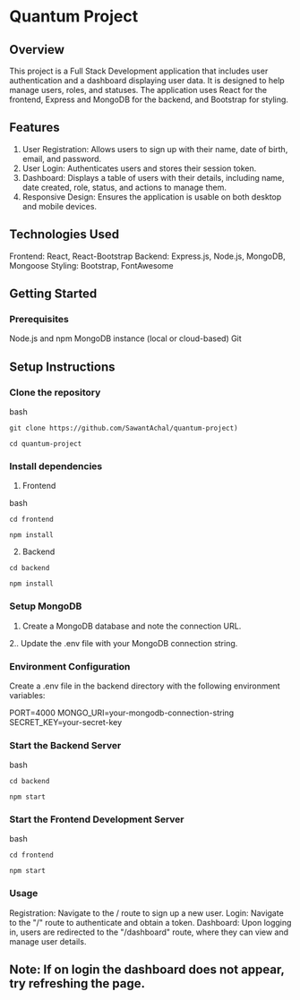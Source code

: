 # Quantum Project
## Overview
This project is a Full Stack Development application that includes user authentication and a dashboard displaying user data. It is designed to help manage users, roles, and statuses. The application uses React for the frontend, Express and MongoDB for the backend, and Bootstrap for styling.

## Features
1. User Registration: Allows users to sign up with their name, date of birth, email, and password.
2. User Login: Authenticates users and stores their session token.
3. Dashboard: Displays a table of users with their details, including name, date created, role, status, and actions to manage them.
4. Responsive Design: Ensures the application is usable on both desktop and mobile devices.

## Technologies Used
Frontend: React, React-Bootstrap
Backend: Express.js, Node.js, MongoDB, Mongoose
Styling: Bootstrap, FontAwesome

## Getting Started

### Prerequisites
Node.js and npm
MongoDB instance (local or cloud-based)
Git

## Setup Instructions

### Clone the repository

bash

```git clone https://github.com/SawantAchal/quantum-project)```

```cd quantum-project```

### Install dependencies

1. Frontend

bash

```cd frontend```

```npm install```

2. Backend
   
```cd backend```

```npm install```

### Setup MongoDB

1. Create a MongoDB database and note the connection URL.

2.. Update the .env file with your MongoDB connection string.

### Environment Configuration

Create a .env file in the backend directory with the following environment variables:

PORT=4000 
MONGO_URI=your-mongodb-connection-string 
SECRET_KEY=your-secret-key 

### Start the Backend Server

bash

```cd backend```

```npm start```

### Start the Frontend Development Server

bash

```cd frontend```

```npm start```

### Usage
Registration: Navigate to the / route to sign up a new user.
Login: Navigate to the "/" route to authenticate and obtain a token.
Dashboard: Upon logging in, users are redirected to the "/dashboard" route, where they can view and manage user details.


## Note: If on login the dashboard does not appear, try refreshing the page.
